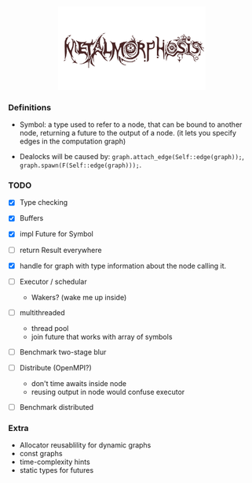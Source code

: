<div align="center">
<img src="https://raw.githubusercontent.com/unic0rn9k/metalmorphosis/4th_refactor/logo.png" width="300"/>
</div>

### Definitions
- Symbol: a type used to refer to a node,
  that can be bound to another node, returning a future to the output of a node.
  (it lets you specify edges in the computation graph)

- Dealocks will be caused by:
`graph.attach_edge(Self::edge(graph));`,
`graph.spawn(F(Self::edge(graph)));`.

### TODO
- [X] Type checking
- [X] Buffers
- [X] impl Future for Symbol

- [ ] return Result everywhere
- [X] handle for graph with type information about the node calling it.

- [ ] Executor / schedular
    - Wakers? (wake me up inside)
- [ ] multithreaded
    - thread pool
    - join future that works with array of symbols
- [ ] Benchmark two-stage blur

- [ ] Distribute (OpenMPI?)
    - don't time awaits inside node
    - reusing output in node would confuse executor
- [ ] Benchmark distributed

### Extra
- Allocator reusablility for dynamic graphs
- const graphs
- time-complexity hints
- static types for futures

